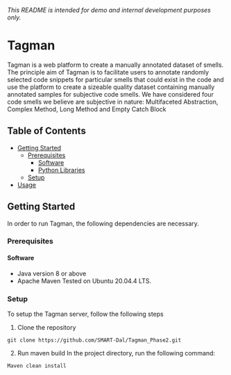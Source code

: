 _This README is intended for demo and internal development purposes only._
# Tagman	
Tagman is a web platform to create a manually annotated dataset of smells. The principle aim of Tagman is to facilitate users to annotate randomly selected code snippets for particular smells that could exist in the code and use the platform to create a sizeable quality dataset containing manually annotated samples for subjective code smells. We have considered four code smells we believe are subjective in nature: Multifaceted Abstraction, Complex Method, Long Method and Empty Catch Block
## Table of Contents

* [Getting Started](#getting-started)
  * [Prerequisites](#prerequisites)
     * [Software](#software)
     * [Python Libraries](#python-libraries)
  * [Setup](#setup)
* [Usage](#usage)
 

## Getting Started
In order to run Tagman, the following dependencies are necessary.
### Prerequisites
#### Software
* Java version 8 or above
* Apache Maven
Tested on Ubuntu 20.04.4 LTS.
### Setup
To setup the Tagman server, follow the following steps

1) Clone the repository
``` console
git clone https://github.com/SMART-Dal/Tagman_Phase2.git
```
2) Run maven build
In the project directory, run the following command:
``` console
Maven clean install
```


